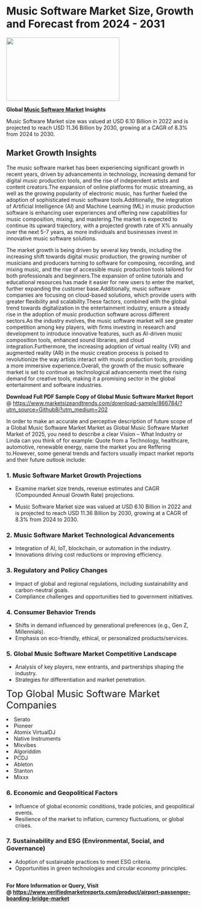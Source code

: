 <H1>Music Software Market Size, Growth and Forecast from 2024 - 2031</H1><img class="aligncenter size-medium wp-image-584254" src="https://thirdeyenews.in/wp-content/uploads/2024/09/Global-Market-Research-300x168.jpeg" alt="" width="300" height="168" /><p><strong>Global&nbsp;<a href="https://www.marketsizeandtrends.com/download-sample/866784/?utm_source=Github8j?utm_medium=202">Music Software Market</a> Insights</strong></p><p>Music Software Market size was valued at USD 6.10 Billion in 2022 and is projected to reach USD 11.36 Billion by 2030, growing at a CAGR of 8.3% from 2024 to 2030.</p><p><h2>Market Growth Insights</h2> <p>The music software market has been experiencing significant growth in recent years, driven by advancements in technology, increasing demand for digital music production tools, and the rise of independent artists and content creators.The expansion of online platforms for music streaming, as well as the growing popularity of electronic music, has further fueled the adoption of sophisticated music software tools.Additionally, the integration of Artificial Intelligence (AI) and Machine Learning (ML) in music production software is enhancing user experiences and offering new capabilities for music composition, mixing, and mastering.The market is expected to continue its upward trajectory, with a projected growth rate of X% annually over the next 5-7 years, as more individuals and businesses invest in innovative music software solutions.</p> <p>The market growth is being driven by several key trends, including the increasing shift towards digital music production, the growing number of musicians and producers turning to software for composing, recording, and mixing music, and the rise of accessible music production tools tailored for both professionals and beginners.The expansion of online tutorials and educational resources has made it easier for new users to enter the market, further expanding the customer base.Additionally, music software companies are focusing on cloud-based solutions, which provide users with greater flexibility and scalability.These factors, combined with the global trend towards digitalization in the entertainment industry, ensure a steady rise in the adoption of music production software across different sectors.As the industry evolves, the music software market will see greater competition among key players, with firms investing in research and development to introduce innovative features, such as AI-driven music composition tools, enhanced sound libraries, and cloud integration.Furthermore, the increasing adoption of virtual reality (VR) and augmented reality (AR) in the music creation process is poised to revolutionize the way artists interact with music production tools, providing a more immersive experience.Overall, the growth of the music software market is set to continue as technological advancements meet the rising demand for creative tools, making it a promising sector in the global entertainment and software industries.</p> <p><span class=""><strong>Download Full PDF Sample Copy of Global Music Software Market Report</strong> @ <a href="https://www.marketsizeandtrends.com/download-sample/866784/?utm_source=Github8j?utm_medium=202" target="_blank">https://www.marketsizeandtrends.com/download-sample/866784/?utm_source=Github8j?utm_medium=202</a></span></p><p>In order to make an accurate and perceptive description of future scope of a Global&nbsp;Music Software Market Market as Global&nbsp;Music Software Market Market of 2025, you need to describe a clear Vision &ndash; What Industry or Linda can you think of for example: Quote from a Technology, healthcare, automotive, renewable energy, name the market you are Reffering to.However, some general trends and factors usually impact market reports and their future outlook include:</p><h3>1.&nbsp;<strong>Music Software Market Growth Projections</strong></h3><ul><li>Examine market size trends, revenue estimates and CAGR (Compounded Annual Growth Rate) projections.</li><li><p>Music Software Market size was valued at USD 6.10 Billion in 2022 and is projected to reach USD 11.36 Billion by 2030, growing at a CAGR of 8.3% from 2024 to 2030.</p></li></ul><h3>2.&nbsp;<strong>Music Software Market Technological Advancements</strong></h3><ul><li>Integration of AI, IoT, blockchain, or automation in the industry.</li><li>Innovations driving cost reductions or improving efficiency.</li></ul><h3>3.&nbsp;<strong>Regulatory and Policy Changes</strong></h3><ul><li>Impact of global and regional regulations, including sustainability and carbon-neutral goals.</li><li>Compliance challenges and opportunities tied to government initiatives.</li></ul><h3>4.&nbsp;<strong>Consumer Behavior Trends</strong></h3><ul><li>Shifts in demand influenced by generational preferences (e.g., Gen Z, Millennials).</li><li>Emphasis on eco-friendly, ethical, or personalized products/services.</li></ul><h3>5.&nbsp;<strong>Global Music Software Market Competitive Landscape</strong></h3><ul><li>Analysis of key players, new entrants, and partnerships shaping the industry.</li><li>Strategies for differentiation and market penetration.</li></ul><p data-pm-slice="1 1 []"><span style="color: inherit; font-family: inherit; font-size: 25px;">Top Global Music Software Market Companies</span></p><div class="" data-test-id=""><p><li>Serato</li><li> Pioneer</li><li> Atomix VirtualDJ</li><li> Native Instruments</li><li> Mixvibes</li><li> Algoriddim</li><li> PCDJ</li><li> Ableton</li><li> Stanton</li><li> Mixxx</li></p></div><h3>6.&nbsp;<strong>Economic and Geopolitical Factors</strong></h3><ul><li>Influence of global economic conditions, trade policies, and geopolitical events.</li><li>Resilience of the market to inflation, currency fluctuations, or global crises.</li></ul><h3>7.&nbsp;<strong>Sustainability and ESG (Environmental, Social, and Governance)</strong></h3><ul><li>Adoption of sustainable practices to meet ESG criteria.</li><li>Opportunities in green technologies and circular economy principles.</li></ul><h2><strong style="font-size: 14px;">For More Information or Query, Visit @&nbsp;</strong><a style="background-color: #ffffff; font-size: 14px;" href="https://www.marketsizeandtrends.com/report/music-software-market/" target="_blank">https://www.verifiedmarketreports.com/product/airport-passenger-boarding-bridge-market</a></h2>